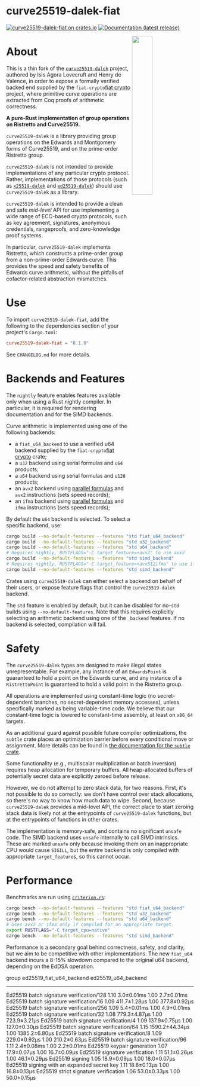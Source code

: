 
# curve25519-dalek-fiat

[![curve25519-dalek-fiat on crates.io](https://img.shields.io/crates/v/curve25519-dalek-fiat)](https://crates.io/crates/curve25519-dalek-fiat)
[![Documentation (latest release)](https://docs.rs/curve25519-dalek-fiat/badge.svg)](https://docs.rs/curve25519-dalek-fiat/)

<img
 width="33%"
 align="right"
 src="https://doc.dalek.rs/assets/dalek-logo-clear.png"/>
 
# About

This is a thin fork of the [`curve25519-dalek`][curve25519-dalek] project, authored by
Isis Agora Lovecruft and Henry de Valence, in order to expose a formally
verified backed end supplied by the `fiat-crypto`[fiat crypto] project, where 
primitive curve operations are extracted from Coq proofs of arithmetic correctness.

**A pure-Rust implementation of group operations on Ristretto and Curve25519.**

`curve25519-dalek` is a library providing group operations on the Edwards and
Montgomery forms of Curve25519, and on the prime-order Ristretto group.

`curve25519-dalek` is not intended to provide implementations of any particular
crypto protocol.  Rather, implementations of those protocols (such as
[`x25519-dalek`][x25519-dalek] and [`ed25519-dalek`][ed25519-dalek]) should use
`curve25519-dalek` as a library.

`curve25519-dalek` is intended to provide a clean and safe _mid-level_ API for use
implementing a wide range of ECC-based crypto protocols, such as key agreement,
signatures, anonymous credentials, rangeproofs, and zero-knowledge proof
systems.

In particular, `curve25519-dalek` implements Ristretto, which constructs a
prime-order group from a non-prime-order Edwards curve.  This provides the
speed and safety benefits of Edwards curve arithmetic, without the pitfalls of
cofactor-related abstraction mismatches.

# Use

To import `curve25519-dalek-fiat`, add the following to the dependencies section of
your project's `Cargo.toml`:
```toml
curve25519-dalek-fiat = "0.1.0"
```

See `CHANGELOG.md` for more details.

# Backends and Features

The `nightly` feature enables features available only when using a Rust nightly
compiler.  In particular, it is required for rendering documentation and for
the SIMD backends.

Curve arithmetic is implemented using one of the following backends:

* a `fiat_u64_backend` to use a verified u64 backend supplied by the `fiat-crypto`[fiat crypto] crate;
* a `u32` backend using serial formulas and `u64` products;
* a `u64` backend using serial formulas and `u128` products;
* an `avx2` backend using [parallel formulas][parallel_doc] and `avx2` instructions (sets speed records);
* an `ifma` backend using [parallel formulas][parallel_doc] and `ifma` instructions (sets speed records);

By default the `u64` backend is selected.  To select a specific backend, use:
```sh
cargo build --no-default-features --features "std fiat_u64_backend"
cargo build --no-default-features --features "std u32_backend"
cargo build --no-default-features --features "std u64_backend"
# Requires nightly, RUSTFLAGS="-C target_feature=+avx2" to use avx2
cargo build --no-default-features --features "std simd_backend"
# Requires nightly, RUSTFLAGS="-C target_feature=+avx512ifma" to use ifma
cargo build --no-default-features --features "std simd_backend"
```
Crates using `curve25519-dalek` can either select a backend on behalf of their
users, or expose feature flags that control the `curve25519-dalek` backend.

The `std` feature is enabled by default, but it can be disabled for no-`std`
builds using `--no-default-features`.  Note that this requires explicitly
selecting an arithmetic backend using one of the `_backend` features.
If no backend is selected, compilation will fail.

# Safety

The `curve25519-dalek` types are designed to make illegal states
unrepresentable.  For example, any instance of an `EdwardsPoint` is
guaranteed to hold a point on the Edwards curve, and any instance of a
`RistrettoPoint` is guaranteed to hold a valid point in the Ristretto
group.

All operations are implemented using constant-time logic (no
secret-dependent branches, no secret-dependent memory accesses),
unless specifically marked as being variable-time code.
We believe that our constant-time logic is lowered to constant-time
assembly, at least on `x86_64` targets.

As an additional guard against possible future compiler optimizations,
the `subtle` crate places an optimization barrier before every
conditional move or assignment.  More details can be found in [the
documentation for the `subtle` crate][subtle_doc].

Some functionality (e.g., multiscalar multiplication or batch
inversion) requires heap allocation for temporary buffers.  All
heap-allocated buffers of potentially secret data are explicitly
zeroed before release.

However, we do not attempt to zero stack data, for two reasons.
First, it's not possible to do so correctly: we don't have control
over stack allocations, so there's no way to know how much data to
wipe.  Second, because `curve25519-dalek` provides a mid-level API,
the correct place to start zeroing stack data is likely not at the
entrypoints of `curve25519-dalek` functions, but at the entrypoints of
functions in other crates.

The implementation is memory-safe, and contains no significant
`unsafe` code.  The SIMD backend uses `unsafe` internally to call SIMD
intrinsics.  These are marked `unsafe` only because invoking them on an
inappropriate CPU would cause `SIGILL`, but the entire backend is only
compiled with appropriate `target_feature`s, so this cannot occur.

# Performance

Benchmarks are run using [`criterion.rs`][criterion]:

```sh
cargo bench --no-default-features --features "std fiat_u64_backend"
cargo bench --no-default-features --features "std u32_backend"
cargo bench --no-default-features --features "std u64_backend"
# Uses avx2 or ifma only if compiled for an appropriate target.
export RUSTFLAGS="-C target_cpu=native"
cargo bench --no-default-features --features "std simd_backend"
```

Performance is a secondary goal behind correctness, safety, and
clarity, but we aim to be competitive with other implementations.
The new `fiat_u64` backend incurs a 8-15% slowdown compared to
the original u64 backend, depending on the EdDSA operation.

group                                          ed25519_fiat_u64_backend    ed25519_u64_backend
-----                                          ------------------------    -------------------
Ed25519 batch signature verification/128       1.10      3.0±0.01ms        1.00      2.7±0.01ms
Ed25519 batch signature verification/16        1.09    411.7±1.28µs        1.00    377.8±0.92µs
Ed25519 batch signature verification/256       1.09      5.4±0.01ms        1.00      4.9±0.01ms
Ed25519 batch signature verification/32        1.08    779.3±4.87µs        1.00    723.9±3.21µs
Ed25519 batch signature verification/4         1.09    137.9±0.75µs        1.00    127.0±0.30µs
Ed25519 batch signature verification/64        1.15  1590.2±44.34µs        1.00   1385.2±6.80µs
Ed25519 batch signature verification/8         1.09    229.0±0.92µs        1.00    210.2±0.63µs
Ed25519 batch signature verification/96        1.11      2.4±0.08ms        1.00      2.2±0.01ms
Ed25519 keypair generation                     1.07     17.9±0.07µs        1.00     16.7±0.09µs
Ed25519 signature verification                 1.11     51.1±0.26µs        1.00     46.1±0.29µs
Ed25519 signing                                1.05     18.9±0.09µs        1.00     18.0±0.07µs
Ed25519 signing with an expanded secret key    1.11     18.6±0.13µs        1.00     16.8±0.13µs
Ed25519 strict signature verification          1.06     53.0±0.33µs        1.00     50.0±0.15µs

[curve25519-dalek]: https://github.com/dalek-cryptography/curve25519-dalek
[ed25519-dalek]: https://github.com/dalek-cryptography/ed25519-dalek
[x25519-dalek]: https://github.com/dalek-cryptography/x25519-dalek
[contributing]: https://github.com/dalek-cryptography/curve25519-dalek/blob/master/CONTRIBUTING.md
[docs-external]: https://doc.dalek.rs/curve25519_dalek/
[docs-internal]: https://doc-internal.dalek.rs/curve25519_dalek/
[criterion]: https://github.com/japaric/criterion.rs
[parallel_doc]: https://doc-internal.dalek.rs/curve25519_dalek/backend/vector/avx2/index.html
[subtle_doc]: https://doc.dalek.rs/subtle/
[fiat crypto]: https://github.com/mit-plv/fiat-crypto
